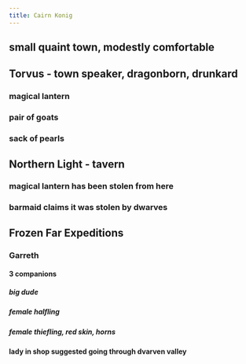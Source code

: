 ```yaml
---
title: Cairn Konig
---
```


## small quaint town, modestly comfortable
## Torvus - town speaker, dragonborn, drunkard
### magical lantern
### pair of goats
### sack of pearls
## Northern Light - tavern
### magical lantern has been stolen from here
### barmaid claims it was stolen by dwarves
## Frozen Far Expeditions
### Garreth
#### 3 companions
##### big dude
##### female halfling
##### female thiefling, red skin, horns
#### lady in shop suggested going through dvarven valley
